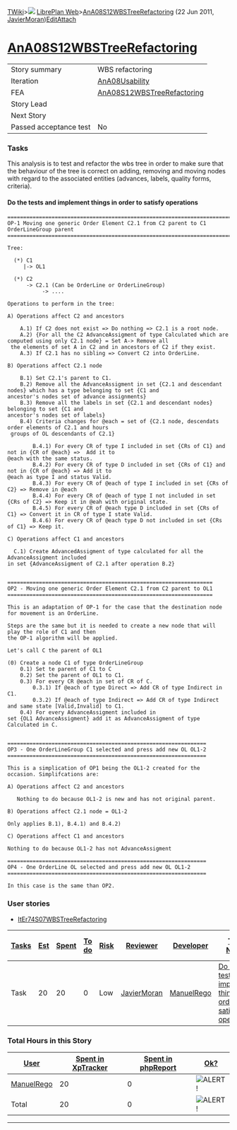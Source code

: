 [TWiki](/twiki/Main/WebHome)&gt;![](/twiki/TWiki/TWikiDocGraphics/web-bg-small.gif) [LibrePlan Web](/twiki/LibrePlan/WebHome)&gt;[AnA08S12WBSTreeRefactoring](http://wiki.libreplan-enterprise.com/twiki/LibrePlan/AnA08S12WBSTreeRefactoring "Topic revision: 9 (22 Jun 2011 - 09:13:59)") (22 Jun 2011, [JavierMoran](/twiki/Main/JavierMoran))[Edit](http://wiki.libreplan-enterprise.com/twiki/bin/edit/LibrePlan/AnA08S12WBSTreeRefactoring?t=1520337846 "Edit this topic text")[Attach](/twiki/bin/attach/LibrePlan/AnA08S12WBSTreeRefactoring "Attach an image or document to this topic")

 [AnA08S12WBSTreeRefactoring](/twiki/LibrePlan/AnA08S12WBSTreeRefactoring)
================================================================================================================================



|                        |                                                                                    |
|------------------------|------------------------------------------------------------------------------------|
| Story summary          | WBS refactoring                                                                    |
| Iteration              | [AnA08Usability](/twiki/LibrePlan/AnA08Usability)                         |
| FEA                    | [AnA08S12WBSTreeRefactoring](/twiki/LibrePlan/AnA08S12WBSTreeRefactoring) |
| Story Lead             |                                                                                    |
| Next Story             |                                                                                    |
| Passed acceptance test | No                                                                                 |

###  Tasks

This analysis is to test and refactor the wbs tree in order to make sure that the behaviour of the tree is correct on adding, removing and moving nodes with regard to the associated entities (advances, labels, quality forms, criteria).



####  Do the tests and implement things in order to satisfy operations

    ================================================================================
    OP-1 Moving one generic Order Element C2.1 from C2 parent to C1 OrderLineGroup parent
    ================================================================================

    Tree:

      (*) C1
         |-> OL1
         
      (*) C2
          -> C2.1 (Can be OrderLine or OrderLineGroup)
               -> ....
         
    Operations to perform in the tree:

    A) Operations affect C2 and ancestors

        A.1) If C2 does not exist => Do nothing => C2.1 is a root node.
        A.2) {For all the C2 AdvanceAssigment of type Calculated which are computed using only C2.1 node} = Set A-> Remove all
     the elements of set A in C2 and in ancestors of C2 if they exist.
        A.3) If C2.1 has no sibling => Convert C2 into OrderLine.
        
    B) Operations affect C2.1 node

        B.1) Set C2.1's parent to C1.
        B.2) Remove all the AdvanceAssigment in set {C2.1 and descendant nodes} which has a type belonging to set {C1 and 
    ancestor's nodes set of advance assignments}
        B.3) Remove all the labels in set {C2.1 and descendant nodes} belonging to set {C1 and 
    ancestor's nodes set of labels}
        B.4) Criteria changes for @each = set of {C2.1 node, descendats order elements of C2.1 and hours
     groups of OL descendants of C2.1}
        
            B.4.1) For every CR of type I included in set {CRs of C1} and not in {CR of @each} =>  Add it to 
    @each with the same status.
            B.4.2) For every CR of type D included in set {CRs of C1} and not in {CR of @each} => Add it to 
    @each as type I and status Valid.
            B.4.3) For every CR of @each of type I included in set {CRs of C2} => Remove in @each
            B.4.4) For every CR of @each of type I not included in set {CRs of C2} => Keep it in @eah with original state.
            B.4.5) For every CR of @each type D included in set {CRs of C1} => Convert it in CR of type I state Valid.
            B.4.6) For every CR of @each type D not included in set {CRs of C1} => Keep it.

    C) Operations affect C1 and ancestors

      C.1) Create AdvancedAssigment of type calculated for all the AdvanceAssigment included 
    in set {AdvanceAssigment of C2.1 after operation B.2}


    =================================================================
    OP2 - Moving one generic Order Element C2.1 from C2 parent to OL1
    =================================================================

    This is an adaptation of OP-1 for the case that the destination node for movement is an OrderLine.

    Steps are the same but it is needed to create a new node that will play the role of C1 and then 
    the OP-1 algorithm will be applied.

    Let's call C the parent of OL1

    (0) Create a node C1 of type OrderLineGroup
        0.1) Set te parent of C1 to C
        0.2) Set the parent of OL1 to C1.
        0.3) For every CR @each in set of CR of C. 
            0.3.1) If @each of type Direct => Add CR of type Indirect in C1.
            0.3.2) If @each of type Indirect => Add CR of type Indirect and same state [Valid,Invalid] to C1.
        0.4) For every AdvanceAssigment included in 
    set {OL1 AdvanceAssigment} add it as AdvanceAssigment of type Calculated in C.
        

    ===============================================================
    OP3 - One OrderLineGroup C1 selected and press add new OL OL1-2
    ===============================================================

    This is a simplication of OP1 being the OL1-2 created for the occasion. Simplifcations are:

    A) Operations affect C2 and ancestors

       Nothing to do because OL1-2 is new and has not original parent.

    B) Operations affect C2.1 node = OL1-2

    Only applies B.1), B.4.1) and B.4.2)
        
    C) Operations affect C1 and ancestors

    Nothing to do because OL1-2 has not AdvanceAssigment

    ===============================================================
    OP4 - One OrderLine OL selected and press add new OL OL1-2
    ===============================================================

    In this case is the same than OP2.

###  User stories

-   [ItEr74S07WBSTreeRefactoring](/twiki/LibrePlan/ItEr74S07WBSTreeRefactoring)



| [Tasks](http://wiki.libreplan-enterprise.com/twiki/LibrePlan/AnA08S12WBSTreeRefactoring?sortcol=0;table=2;up=0#sorted_table "Sort by this column") | [Est](http://wiki.libreplan-enterprise.com/twiki/LibrePlan/AnA08S12WBSTreeRefactoring?sortcol=1;table=2;up=0#sorted_table "Sort by this column") | [Spent](http://wiki.libreplan-enterprise.com/twiki/LibrePlan/AnA08S12WBSTreeRefactoring?sortcol=2;table=2;up=0#sorted_table "Sort by this column") | [To do](http://wiki.libreplan-enterprise.com/twiki/LibrePlan/AnA08S12WBSTreeRefactoring?sortcol=3;table=2;up=0#sorted_table "Sort by this column") | [Risk](http://wiki.libreplan-enterprise.com/twiki/LibrePlan/AnA08S12WBSTreeRefactoring?sortcol=4;table=2;up=0#sorted_table "Sort by this column") | [Reviewer](http://wiki.libreplan-enterprise.com/twiki/LibrePlan/AnA08S12WBSTreeRefactoring?sortcol=5;table=2;up=0#sorted_table "Sort by this column") | [Developer](http://wiki.libreplan-enterprise.com/twiki/LibrePlan/AnA08S12WBSTreeRefactoring?sortcol=6;table=2;up=0#sorted_table "Sort by this column") | [Task Name](http://wiki.libreplan-enterprise.com/twiki/LibrePlan/AnA08S12WBSTreeRefactoring?sortcol=7;table=2;up=0#sorted_table "Sort by this column") | [Start Date](http://wiki.libreplan-enterprise.com/twiki/LibrePlan/AnA08S12WBSTreeRefactoring?sortcol=8;table=2;up=0#sorted_table "Sort by this column") | [Est End Date](http://wiki.libreplan-enterprise.com/twiki/LibrePlan/AnA08S12WBSTreeRefactoring?sortcol=9;table=2;up=0#sorted_table "Sort by this column") | [End Date](http://wiki.libreplan-enterprise.com/twiki/LibrePlan/AnA08S12WBSTreeRefactoring?sortcol=10;table=2;up=0#sorted_table "Sort by this column") |
|-------------------------------------------------------------------------------------------------------------------------------------------------------------|-----------------------------------------------------------------------------------------------------------------------------------------------------------|-------------------------------------------------------------------------------------------------------------------------------------------------------------|-------------------------------------------------------------------------------------------------------------------------------------------------------------|------------------------------------------------------------------------------------------------------------------------------------------------------------|----------------------------------------------------------------------------------------------------------------------------------------------------------------|-----------------------------------------------------------------------------------------------------------------------------------------------------------------|-----------------------------------------------------------------------------------------------------------------------------------------------------------------|------------------------------------------------------------------------------------------------------------------------------------------------------------------|--------------------------------------------------------------------------------------------------------------------------------------------------------------------|-----------------------------------------------------------------------------------------------------------------------------------------------------------------|
| Task                                                                                                                                                        | 20                                                                                                                                                        | 20                                                                                                                                                          | 0                                                                                                                                                           | Low                                                                                                                                                        | [JavierMoran](/twiki/Main/JavierMoran)                                                                                                                | [ManuelRego](/twiki/Main/ManuelRego)                                                                                                                   | [Do the tests and implement things in order to satisfy operations](/twiki/LibrePlan/AnA08S12WBSTreeRefactoring#TasK1)                                  |                                                                                                                                                                  |                                                                                                                                                                    |                                                                                                                                                                 |

###  Total Hours in this Story

| [User](http://wiki.libreplan-enterprise.com/twiki/LibrePlan/AnA08S12WBSTreeRefactoring?sortcol=0;table=3;up=0#sorted_table "Sort by this column") | [Spent in XpTracker](http://wiki.libreplan-enterprise.com/twiki/LibrePlan/AnA08S12WBSTreeRefactoring?sortcol=1;table=3;up=0#sorted_table "Sort by this column") | [Spent in phpReport](http://wiki.libreplan-enterprise.com/twiki/LibrePlan/AnA08S12WBSTreeRefactoring?sortcol=2;table=3;up=0#sorted_table "Sort by this column") | [Ok?](http://wiki.libreplan-enterprise.com/twiki/LibrePlan/AnA08S12WBSTreeRefactoring?sortcol=3;table=3;up=0#sorted_table "Sort by this column") |
|------------------------------------------------------------------------------------------------------------------------------------------------------------|--------------------------------------------------------------------------------------------------------------------------------------------------------------------------|--------------------------------------------------------------------------------------------------------------------------------------------------------------------------|-----------------------------------------------------------------------------------------------------------------------------------------------------------|
| [ManuelRego](/twiki/Main/ManuelRego)                                                                                                              | 20                                                                                                                                                                       | 0                                                                                                                                                                        | ![ALERT!](/twiki/TWiki/TWikiDocGraphics/warning.gif "ALERT!")                                                                                         |
| Total                                                                                                                                                      | 20                                                                                                                                                                       | 0                                                                                                                                                                        | ![ALERT!](/twiki/TWiki/TWikiDocGraphics/warning.gif "ALERT!")                                                                                         |

------------------------------------------------------------------------
